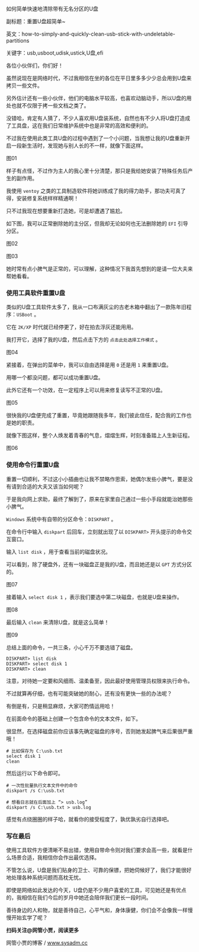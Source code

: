 如何简单快速地清除带有无名分区的U盘

副标题：重置U盘超简单~

英文：how-to-simply-and-quickly-clean-usb-stick-with-undeletable-partitions

关键字：usb,usboot,udisk,ustick,U盘,efi



各位小伙伴们，你们好！

虽然说现在是网络时代，不过我相信在坐的各位在平日里多多少少总会用到U盘来拷贝一些文件。

另外估计还有一些小伙伴，他们的电脑水平较高，也喜欢动脑动手，所以U盘的用处也就不仅限于拷一些文档之类了。

没错哈，肯定有人猜了，不少人喜欢用U盘装系统，自然也有不少人将U盘打造成了工具盘，这在我们日常维护系统中也是非常的高效和便利的。



不过我在使用此类工具U盘的过程中遇到了一个小问题，当我想让我的U盘重新开启一段新生活时，发现她与别人长的不一样，就像下面这样。

图01



样子有点怪，不过作为主人的我心里十分清楚，那只是我给她安装了特殊任务后产生的副作用。

我使用 `ventoy` 之类的工具制造软件将她训练成了我的得力助手，那功夫可真了得，安装修复系统样样精通啊！

只不过我现在想要重新打造她，可是却遭遇了尴尬。

如下图，我可以正常删除她的主分区，但我却无论如何也无法删除她的 `EFI` 引导分区。

图02

图03



她时常有点小脾气是正常的，可以理解，这种情况下我首先想到的是请一位大夫来帮她看看。



### 使用工具软件重置U盘

类似的U盘工具软件太多了，我从一口布满灰尘的古老木箱中翻出了一款陈年旧程序：`USBoot` 。

它在 `2K/XP` 时代就已经停更了，好在拍去浮灰还能用用。

我打开它，选择了我的U盘，然后点击下方的 `点击此处选择工作模式` 。

图04



紧接着，在弹出的菜单中，我可以自由选择是用 `0` 还是用 `1` 来重置U盘。

用哪一个都没问题，都可以成功重置U盘。

此外它还有一个功效，在一定程序上可以用来修复读写不正常的U盘。

图05



很快我的U盘便完成了重置，毕竟她跟随我多年，我们彼此信任，配合我的工作也是她的职责。

就像下图这样，整个人焕发着青春的气息，熠熠生辉，时刻准备踏上人生新征程。

图06



### 使用命令行重置U盘

重置一切顺利，不过这小小插曲也让我不禁略作思索，她偶尔发些小脾气，要是没有请到合适的大夫又该当如何呢？

于是我向网上求助，最终了解到了，原来在家里自己通过一些小手段就能治她那些小脾气。

`Windows` 系统中有自带的分区命令：`DISKPART` 。



在命令行中输入 `diskpart` 后回车，立刻就出现了以 `DISKPART>` 开头提示的命令交互窗口。

输入 `list disk` ，用于查看当前的磁盘状况。

可以看到，除了硬盘外，还有一块磁盘正是我的U盘，而且她还是以 `GPT` 方式分区的。

图07



接着输入 `select disk 1` ，表示我们要选中第二块磁盘，也就是U盘来操作。

图08



最后输入 `clean` 来清除U盘，就是这么简单！

图09



总结上面的命令，一共三条，小心千万不要选错了磁盘。

```
DISKPART> list disk
DISKPART> select disk 1
DISKPART> clean
```



注意，对待她一定要和风细雨、温柔备至，因此最好使用管理员权限来执行命令。

不过就算再仔细，也有可能突破她的耐心，还有没有更快一些的办法呢？

有倒是有，只是稍显麻烦，大家可酌情运用哈！



在前面命令的基础上创建一个包含命令的文本文件，如下。

很显然，在选择磁盘前你应该事先确定磁盘的序号，否则她发起脾气来后果很严重哦！

```
# 比如保存为 C:\usb.txt
select disk 1
clean
```



然后运行以下命令即可。

```
# 一次性批量执行文本文件中的命令
diskpart /s C:\usb.txt

# 想看日志就在后面加上 “> usb.log”
diskpart /s C:\usb.txt > usb.log
```



感觉有点绕圈圈的样子哈，就看你的接受程度了，孰优孰劣自行选择吧。



### 写在最后

使用工具软件方便清晰不易出错，使用自带命令则对我们要求会高一些，就看是什么场景合适，我相信你会作出最优选择。

不管怎么说，U盘是我们贴身的卫士、可靠的保镖，把她伺候好了，我们才能很好地处理各种系统问题而高枕无忧。

即使是网络如此发达的今天，U盘仍是不少用户喜爱的工具，可见她还是有优点的，我相信在我们今后的岁月中她还会陪伴我们更长一段时间。

善待身边的人和物，就是善待自己，心平气和，身体康健，你们会不会像我一样慢慢开始玄学了呢？



**扫码关注@网管小贾，阅读更多**

网管小贾的博客 / www.sysadm.cc
